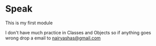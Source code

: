 # Speak
This is my first module 

I don't have much practice in Classes and Objects so if anything goes wrong drop a email to nairyashas@gmail.com
